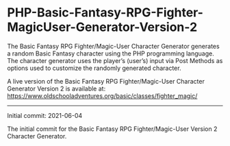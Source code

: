 # PHP-Basic-Fantasy-RPG-Fighter-MagicUser-Generator-Version-2
The Basic Fantasy RPG Fighter/Magic-User Character Generator generates a random Basic Fantasy character using the PHP programming language. The character generator uses the player’s (user’s) input via Post Methods as options used to customize the randomly generated character.  

A live version of the Basic Fantasy RPG Fighter/Magic-User Character Generator Version 2 is available at: https://www.oldschooladventures.org/basic/classes/fighter_magic/

----------------

Initial commit: 2021-06-04

The initial commit for the Basic Fantasy RPG Fighter/Magic-User Version 2 Character Generator.
